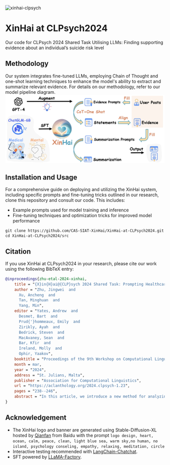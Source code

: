 ![xinhai-clpsych](https://github.com/CAS-SIAT-XinHai/XinHai-at-CLPsych2024/assets/2136700/384233ae-5117-4377-b810-c4b0ad02aa66)
# XinHai at CLPsych2024
Our code for CLPsych 2024 Shared Task Utilising LLMs: Finding supporting evidence about an individual’s suicide risk level

## Methodology
Our system integrates fine-tuned LLMs, employing Chain of Thought and one-shot learning techniques to enhance the model's ability to extract and summarize relevant evidence. For details on our methodology, refer to our model pipeline diagram. ![Model Pipeline](pipeline.jpg)


## Installation and Usage
For a comprehensive guide on deploying and utilizing the XinHai system, including specific prompts and fine-tuning tricks outlined in our research, clone this repository and consult our code. This includes:
- Example prompts used for model training and inference
- Fine-tuning techniques and optimization tricks for improved model performance

```shell
git clone https://github.com/CAS-SIAT-XinHai/XinHai-at-CLPsych2024.git
cd XinHai-at-CLPsych2024/src
```
## Citation
If you use XinHai at CLPsych2024 in your research, please cite our work using the following BibTeX entry:

```bibtex
@inproceedings{zhu-etal-2024-xinhai,
    title = "{X}in{H}ai@{CLP}sych 2024 Shared Task: Prompting Healthcare-oriented {LLM}s for Evidence Highlighting in Posts with Suicide Risk",
    author = "Zhu, Jingwei  and
      Xu, Ancheng  and
      Tan, Minghuan  and
      Yang, Min",
    editor = "Yates, Andrew  and
      Desmet, Bart  and
      Prud{'}hommeaux, Emily  and
      Zirikly, Ayah  and
      Bedrick, Steven  and
      MacAvaney, Sean  and
      Bar, Kfir  and
      Ireland, Molly  and
      Ophir, Yaakov",
    booktitle = "Proceedings of the 9th Workshop on Computational Linguistics and Clinical Psychology (CLPsych 2024)",
    month = mar,
    year = "2024",
    address = "St. Julians, Malta",
    publisher = "Association for Computational Linguistics",
    url = "https://aclanthology.org/2024.clpsych-1.23",
    pages = "238--246",
    abstract = "In this article, we introduce a new method for analyzing and summarizing posts from r/SuicideWatch on Reddit, overcoming the limitations of current techniques in processing complex mental health discussions online. Existing methods often struggle to accurately identify and contextualize subtle expressions of mental health problems, leading to inadequate support and intervention strategies. Our approach combines the open-source Large Language Model (LLM), fine-tuned with health-oriented knowledge, to effectively process Reddit posts. We also design prompts that focus on suicide-related statements, extracting key statements, and generating concise summaries that capture the core aspects of the discussions. The preliminary results indicate that our method improves the understanding of online suicide-related posts compared to existing methodologies.",
}
```

## Acknowledgement
- The XinHai logo and banner are generated using Stable-Diffusion-XL hosted by [Qianfan](https://cloud.baidu.com/product/wenxinworkshop?track=product) from Baidu with the prompt `logo design, heart, ocean, calm, peace, clean, light blue sea, warm sky,no human, no island, psychology conseling, empathy, relaxing, meditation, circle`
- Interactive testing recommended with [LangChain-Chatchat](https://github.com/chatchat-space/Langchain-Chatchat).
- SFT powered by [LLaMA-Factory](https://github.com/hiyouga/LLaMA-Factory).
